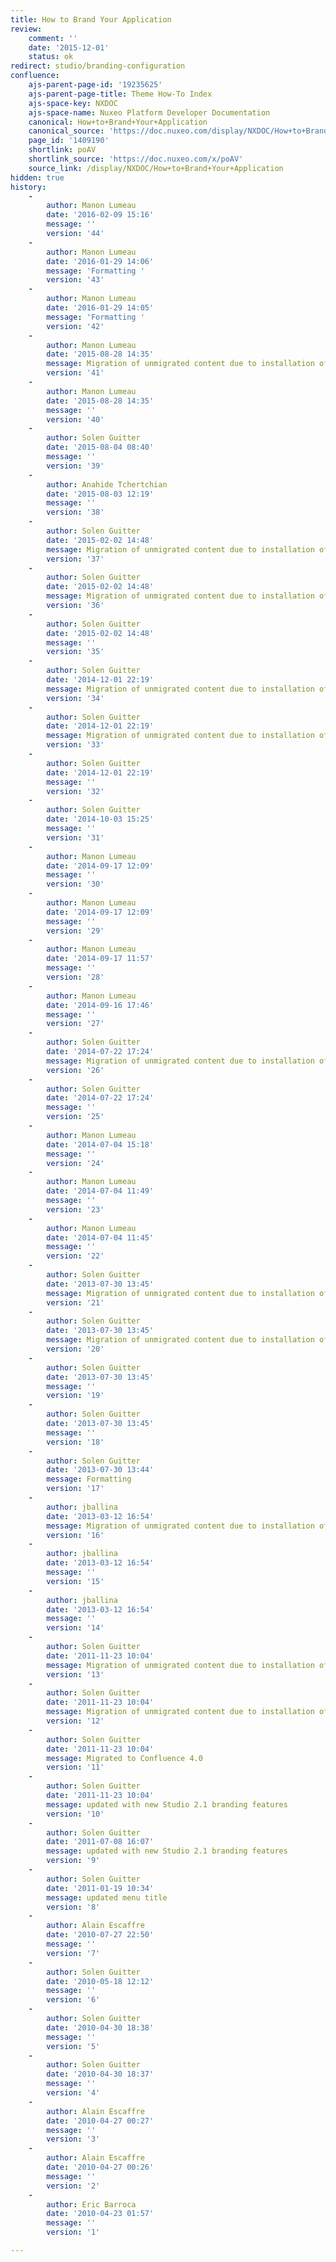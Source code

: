 ```yaml
---
title: How to Brand Your Application
review:
    comment: ''
    date: '2015-12-01'
    status: ok
redirect: studio/branding-configuration
confluence:
    ajs-parent-page-id: '19235625'
    ajs-parent-page-title: Theme How-To Index
    ajs-space-key: NXDOC
    ajs-space-name: Nuxeo Platform Developer Documentation
    canonical: How+to+Brand+Your+Application
    canonical_source: 'https://doc.nuxeo.com/display/NXDOC/How+to+Brand+Your+Application'
    page_id: '1409190'
    shortlink: poAV
    shortlink_source: 'https://doc.nuxeo.com/x/poAV'
    source_link: /display/NXDOC/How+to+Brand+Your+Application
hidden: true
history:
    -
        author: Manon Lumeau
        date: '2016-02-09 15:16'
        message: ''
        version: '44'
    -
        author: Manon Lumeau
        date: '2016-01-29 14:06'
        message: 'Formatting '
        version: '43'
    -
        author: Manon Lumeau
        date: '2016-01-29 14:05'
        message: 'Formatting '
        version: '42'
    -
        author: Manon Lumeau
        date: '2015-08-28 14:35'
        message: Migration of unmigrated content due to installation of a new plugin
        version: '41'
    -
        author: Manon Lumeau
        date: '2015-08-28 14:35'
        message: ''
        version: '40'
    -
        author: Solen Guitter
        date: '2015-08-04 08:40'
        message: ''
        version: '39'
    -
        author: Anahide Tchertchian
        date: '2015-08-03 12:19'
        message: ''
        version: '38'
    -
        author: Solen Guitter
        date: '2015-02-02 14:48'
        message: Migration of unmigrated content due to installation of a new plugin
        version: '37'
    -
        author: Solen Guitter
        date: '2015-02-02 14:48'
        message: Migration of unmigrated content due to installation of a new plugin
        version: '36'
    -
        author: Solen Guitter
        date: '2015-02-02 14:48'
        message: ''
        version: '35'
    -
        author: Solen Guitter
        date: '2014-12-01 22:19'
        message: Migration of unmigrated content due to installation of a new plugin
        version: '34'
    -
        author: Solen Guitter
        date: '2014-12-01 22:19'
        message: Migration of unmigrated content due to installation of a new plugin
        version: '33'
    -
        author: Solen Guitter
        date: '2014-12-01 22:19'
        message: ''
        version: '32'
    -
        author: Solen Guitter
        date: '2014-10-03 15:25'
        message: ''
        version: '31'
    -
        author: Manon Lumeau
        date: '2014-09-17 12:09'
        message: ''
        version: '30'
    -
        author: Manon Lumeau
        date: '2014-09-17 12:09'
        message: ''
        version: '29'
    -
        author: Manon Lumeau
        date: '2014-09-17 11:57'
        message: ''
        version: '28'
    -
        author: Manon Lumeau
        date: '2014-09-16 17:46'
        message: ''
        version: '27'
    -
        author: Solen Guitter
        date: '2014-07-22 17:24'
        message: Migration of unmigrated content due to installation of a new plugin
        version: '26'
    -
        author: Solen Guitter
        date: '2014-07-22 17:24'
        message: ''
        version: '25'
    -
        author: Manon Lumeau
        date: '2014-07-04 15:18'
        message: ''
        version: '24'
    -
        author: Manon Lumeau
        date: '2014-07-04 11:49'
        message: ''
        version: '23'
    -
        author: Manon Lumeau
        date: '2014-07-04 11:45'
        message: ''
        version: '22'
    -
        author: Solen Guitter
        date: '2013-07-30 13:45'
        message: Migration of unmigrated content due to installation of a new plugin
        version: '21'
    -
        author: Solen Guitter
        date: '2013-07-30 13:45'
        message: Migration of unmigrated content due to installation of a new plugin
        version: '20'
    -
        author: Solen Guitter
        date: '2013-07-30 13:45'
        message: ''
        version: '19'
    -
        author: Solen Guitter
        date: '2013-07-30 13:45'
        message: ''
        version: '18'
    -
        author: Solen Guitter
        date: '2013-07-30 13:44'
        message: Formatting
        version: '17'
    -
        author: jballina
        date: '2013-03-12 16:54'
        message: Migration of unmigrated content due to installation of a new plugin
        version: '16'
    -
        author: jballina
        date: '2013-03-12 16:54'
        message: ''
        version: '15'
    -
        author: jballina
        date: '2013-03-12 16:54'
        message: ''
        version: '14'
    -
        author: Solen Guitter
        date: '2011-11-23 10:04'
        message: Migration of unmigrated content due to installation of a new plugin
        version: '13'
    -
        author: Solen Guitter
        date: '2011-11-23 10:04'
        message: Migration of unmigrated content due to installation of a new plugin
        version: '12'
    -
        author: Solen Guitter
        date: '2011-11-23 10:04'
        message: Migrated to Confluence 4.0
        version: '11'
    -
        author: Solen Guitter
        date: '2011-11-23 10:04'
        message: updated with new Studio 2.1 branding features
        version: '10'
    -
        author: Solen Guitter
        date: '2011-07-08 16:07'
        message: updated with new Studio 2.1 branding features
        version: '9'
    -
        author: Solen Guitter
        date: '2011-01-19 10:34'
        message: updated menu title
        version: '8'
    -
        author: Alain Escaffre
        date: '2010-07-27 22:50'
        message: ''
        version: '7'
    -
        author: Solen Guitter
        date: '2010-05-18 12:12'
        message: ''
        version: '6'
    -
        author: Solen Guitter
        date: '2010-04-30 18:38'
        message: ''
        version: '5'
    -
        author: Solen Guitter
        date: '2010-04-30 18:37'
        message: ''
        version: '4'
    -
        author: Alain Escaffre
        date: '2010-04-27 00:27'
        message: ''
        version: '3'
    -
        author: Alain Escaffre
        date: '2010-04-27 00:26'
        message: ''
        version: '2'
    -
        author: Eric Barroca
        date: '2010-04-23 01:57'
        message: ''
        version: '1'

---
```

